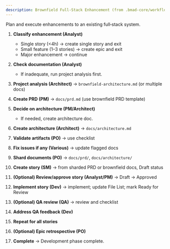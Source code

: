 ```yaml
---
description: Brownfield Full-Stack Enhancement (from .bmad-core/workflows/brownfield-fullstack.yaml)
---
```


Plan and execute enhancements to an existing full‑stack system.

1. __Classify enhancement (Analyst)__
   - Single story (<4h) → create single story and exit
   - Small feature (1–3 stories) → create epic and exit
   - Major enhancement → continue

2. __Check documentation (Analyst)__
   - If inadequate, run project analysis first.

3. __Project analysis (Architect)__ → `brownfield-architecture.md` (or multiple docs)

4. __Create PRD (PM)__ → `docs/prd.md` (use brownfield PRD template)

5. __Decide on architecture (PM/Architect)__
   - If needed, create architecture doc.

6. __Create architecture (Architect)__ → `docs/architecture.md`

7. __Validate artifacts (PO)__ → use checklist

8. __Fix issues if any (Various)__ → update flagged docs

9. __Shard documents (PO)__ → `docs/prd/`, `docs/architecture/`

10. __Create story (SM)__ → from sharded PRD or brownfield docs, Draft status

11. __(Optional) Review/approve story (Analyst/PM)__ → Draft → Approved

12. __Implement story (Dev)__ → implement; update File List; mark Ready for Review

13. __(Optional) QA review (QA)__ → review and checklist

14. __Address QA feedback (Dev)__

15. __Repeat for all stories__

16. __(Optional) Epic retrospective (PO)__

17. __Complete__ → Development phase complete.
